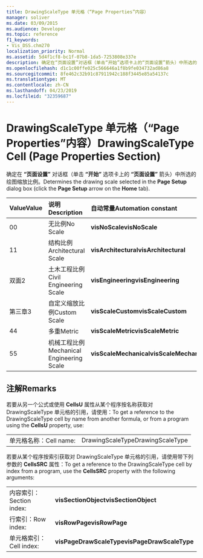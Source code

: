 ```yaml
---
title: DrawingScaleType 单元格（“Page Properties”内容）
manager: soliver
ms.date: 03/09/2015
ms.audience: Developer
ms.topic: reference
f1_keywords:
- Vis_DSS.chm270
localization_priority: Normal
ms.assetid: 5d4f1cf8-bc1f-07b8-1da5-7253808e337e
description: 确定在“页面设置”对话框（单击“开始”选项卡上的“页面设置”箭头）中所选的绘图缩放比例。
ms.openlocfilehash: d1c1c00ffe025c566646a1f8b9fe034732ad86a8
ms.sourcegitcommit: 8fe462c32b91c87911942c188f3445e85a54137c
ms.translationtype: MT
ms.contentlocale: zh-CN
ms.lasthandoff: 04/23/2019
ms.locfileid: "32359687"
---
```

# <a name="drawingscaletype-cell-page-properties-section"></a><span data-ttu-id="be090-103">DrawingScaleType 单元格（“Page Properties”内容）</span><span class="sxs-lookup"><span data-stu-id="be090-103">DrawingScaleType Cell (Page Properties Section)</span></span>

<span data-ttu-id="be090-104">确定在 **“页面设置”** 对话框（单击 **“开始”** 选项卡上的 **“页面设置”** 箭头）中所选的绘图缩放比例。</span><span class="sxs-lookup"><span data-stu-id="be090-104">Determines the drawing scale selected in the **Page Setup** dialog box (click the **Page Setup** arrow on the **Home** tab).</span></span> 
  
|<span data-ttu-id="be090-105">**Value**</span><span class="sxs-lookup"><span data-stu-id="be090-105">**Value**</span></span>|<span data-ttu-id="be090-106">**说明**</span><span class="sxs-lookup"><span data-stu-id="be090-106">**Description**</span></span>|<span data-ttu-id="be090-107">**自动常量**</span><span class="sxs-lookup"><span data-stu-id="be090-107">**Automation constant**</span></span>|
|:-----|:-----|:-----|
| <span data-ttu-id="be090-108">0</span><span class="sxs-lookup"><span data-stu-id="be090-108">0</span></span>  <br/> | <span data-ttu-id="be090-109">无比例</span><span class="sxs-lookup"><span data-stu-id="be090-109">No Scale</span></span>  <br/> |<span data-ttu-id="be090-110">**visNoScale**</span><span class="sxs-lookup"><span data-stu-id="be090-110">**visNoScale**</span></span> <br/> |
| <span data-ttu-id="be090-111">1</span><span class="sxs-lookup"><span data-stu-id="be090-111">1</span></span>  <br/> | <span data-ttu-id="be090-112">结构比例</span><span class="sxs-lookup"><span data-stu-id="be090-112">Architectural Scale</span></span>  <br/> |<span data-ttu-id="be090-113">**visArchitectural**</span><span class="sxs-lookup"><span data-stu-id="be090-113">**visArchitectural**</span></span> <br/> |
| <span data-ttu-id="be090-114">双面</span><span class="sxs-lookup"><span data-stu-id="be090-114">2</span></span>  <br/> | <span data-ttu-id="be090-115">土木工程比例</span><span class="sxs-lookup"><span data-stu-id="be090-115">Civil Engineering Scale</span></span>  <br/> |<span data-ttu-id="be090-116">**visEngineering**</span><span class="sxs-lookup"><span data-stu-id="be090-116">**visEngineering**</span></span> <br/> |
| <span data-ttu-id="be090-117">第三章</span><span class="sxs-lookup"><span data-stu-id="be090-117">3</span></span>  <br/> | <span data-ttu-id="be090-118">自定义缩放比例</span><span class="sxs-lookup"><span data-stu-id="be090-118">Custom Scale</span></span>  <br/> |<span data-ttu-id="be090-119">**visScaleCustom**</span><span class="sxs-lookup"><span data-stu-id="be090-119">**visScaleCustom**</span></span> <br/> |
| <span data-ttu-id="be090-120">4</span><span class="sxs-lookup"><span data-stu-id="be090-120">4</span></span>  <br/> | <span data-ttu-id="be090-121">多重</span><span class="sxs-lookup"><span data-stu-id="be090-121">Metric</span></span>  <br/> |<span data-ttu-id="be090-122">**visScaleMetric**</span><span class="sxs-lookup"><span data-stu-id="be090-122">**visScaleMetric**</span></span> <br/> |
| <span data-ttu-id="be090-123">5</span><span class="sxs-lookup"><span data-stu-id="be090-123">5</span></span>  <br/> | <span data-ttu-id="be090-124">机械工程比例</span><span class="sxs-lookup"><span data-stu-id="be090-124">Mechanical Engineering Scale</span></span>  <br/> |<span data-ttu-id="be090-125">**visScaleMechanical**</span><span class="sxs-lookup"><span data-stu-id="be090-125">**visScaleMechanical**</span></span> <br/> |
   
## <a name="remarks"></a><span data-ttu-id="be090-126">注解</span><span class="sxs-lookup"><span data-stu-id="be090-126">Remarks</span></span>

<span data-ttu-id="be090-127">若要从另一个公式或使用 **CellsU** 属性从某个程序按名称获取对 DrawingScaleType 单元格的引用，请使用：</span><span class="sxs-lookup"><span data-stu-id="be090-127">To get a reference to the DrawingScaleType cell by name from another formula, or from a program using the **CellsU** property, use:</span></span> 
  
|||
|:-----|:-----|
| <span data-ttu-id="be090-128">单元格名称：</span><span class="sxs-lookup"><span data-stu-id="be090-128">Cell name:</span></span>  <br/> | <span data-ttu-id="be090-129">DrawingScaleType</span><span class="sxs-lookup"><span data-stu-id="be090-129">DrawingScaleType</span></span>  <br/> |
   
<span data-ttu-id="be090-130">若要从某个程序按索引获取对 DrawingScaleType 单元格的引用，请使用带下列参数的 **CellsSRC** 属性：</span><span class="sxs-lookup"><span data-stu-id="be090-130">To get a reference to the DrawingScaleType cell by index from a program, use the **CellsSRC** property with the following arguments:</span></span> 
  
|||
|:-----|:-----|
| <span data-ttu-id="be090-131">内容索引：</span><span class="sxs-lookup"><span data-stu-id="be090-131">Section index:</span></span>  <br/> |<span data-ttu-id="be090-132">**visSectionObject**</span><span class="sxs-lookup"><span data-stu-id="be090-132">**visSectionObject**</span></span> <br/> |
| <span data-ttu-id="be090-133">行索引：</span><span class="sxs-lookup"><span data-stu-id="be090-133">Row index:</span></span>  <br/> |<span data-ttu-id="be090-134">**visRowPage**</span><span class="sxs-lookup"><span data-stu-id="be090-134">**visRowPage**</span></span> <br/> |
| <span data-ttu-id="be090-135">单元格索引：</span><span class="sxs-lookup"><span data-stu-id="be090-135">Cell index:</span></span>  <br/> |<span data-ttu-id="be090-136">**visPageDrawScaleType**</span><span class="sxs-lookup"><span data-stu-id="be090-136">**visPageDrawScaleType**</span></span> <br/> |
   


